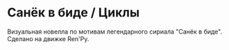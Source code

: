 # Санёк в биде / Циклы


Визуальная новелла по мотивам легендарного сириала "Санёк в биде". Сделано на движке Ren'Py.
